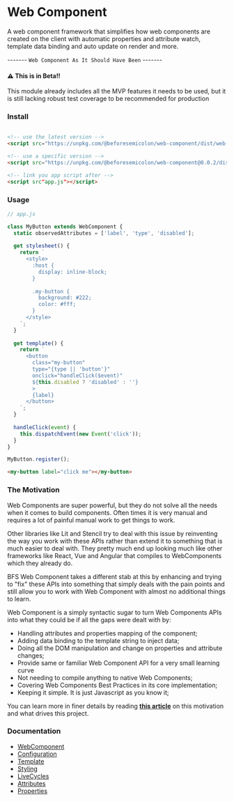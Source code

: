 # Web Component
A web component framework that simplifies how web components are created on the client with 
automatic properties and attribute watch, template data binding and auto update on render and more.

------- `Web Component As It Should Have Been` -------

#### ⚠️ This is in Beta!!

This module already includes all the MVP features it needs to be used, but 
it is still lacking robust test coverage to be recommended for production

### Install

```html 

<!-- use the latest version -->
<script src="https://unpkg.com/@beforesemicolon/web-component/dist/web-component.min.js"></script>

<!-- use a specific version -->
<script src="https://unpkg.com/@beforesemicolon/web-component@0.0.2/dist/web-component.min.js"></script>

<!-- link you app script after -->
<script src"app.js"></script>
```

### Usage

```js
// app.js

class MyButton extends WebComponent {
  static observedAttributes = ['label', 'type', 'disabled'];
  
  get stylesheet() {
    return `
      <style>
        :host {
          display: inline-block;
        }
        
        .my-button {
          background: #222;
          color: #fff;
        }
      </style>
    `;
  }
  
  get template() {
    return `
      <button 
        class="my-button" 
        type="{type || 'button'}"
        onclick="handleClick($event)"
        ${this.disabled ? 'disabled' : ''}
        >
        {label}
      </button>
    `;
  }
  
  handleClick(event) {
    this.dispatchEvent(new Event('click'));
  }
}

MyButton.register();
```

```html
<my-button label="click me"></my-button>
```

### The Motivation

Web Components are super powerful, but they do not solve all the needs when it comes to build components.
Often times it is very manual and requires a lot of painful manual work to get things to work.

Other libraries like Lit and Stencil try to deal with this issue by reinventing the way you work with these APIs
rather than extend it to something that is much easier to deal with. They pretty much end up looking much like
other frameworks like React, Vue and Angular that compiles to WebComponents which they already do.

BFS Web Component takes a different stab at this by enhancing and trying to "fix" these APIs into something
that simply deals with the pain points and still allow you to work with Web Component with almost no additional
things to learn.

Web Component is a simply syntactic sugar to turn Web Components APIs into what they could be if all the gaps were dealt with by:

- Handling attributes and properties mapping of the component;
- Adding data binding to the template string to inject data;
- Doing all the DOM manipulation and change on properties and attribute changes;
- Provide same or familiar Web Component API for a very small learning curve
- Not needing to compile anything to native Web Components;
- Covering Web Components Best Practices in its core implementation;
- Keeping it simple. It is just Javascript as you know it;

You can learn more in finer details by reading **[this article]()** on this motivation and what drives this project.

### Documentation

- [WebComponent](https://github.com/beforesemicolon/web-component/blob/master/doc/WebComponent.md)
- [Configuration](https://github.com/beforesemicolon/web-component/blob/master/doc/configuration.md)
- [Template](https://github.com/beforesemicolon/web-component/blob/master/doc/template.md)
- [Styling](https://github.com/beforesemicolon/web-component/blob/master/doc/stylesheet.md)
- [LiveCycles](https://github.com/beforesemicolon/web-component/blob/master/doc/livecycles.md)
- [Attributes](https://github.com/beforesemicolon/web-component/blob/master/doc/attributes.md)
- [Properties](https://github.com/beforesemicolon/web-component/blob/master/doc/properties.md)
